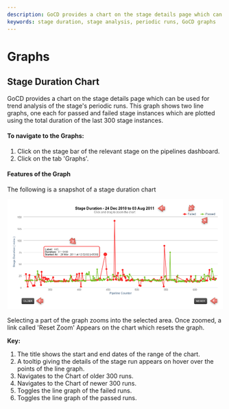 ```yaml
---
description: GoCD provides a chart on the stage details page which can be used for trend analysis of the stage's periodic runs.
keywords: stage duration, stage analysis, periodic runs, GoCD graphs
---
```


# Graphs

## Stage Duration Chart

GoCD provides a chart on the stage details page which can be used for trend analysis of the stage's periodic runs. This graph shows two line graphs, one each for passed and failed stage instances which are plotted using the total duration of the last 300 stage instances.

#### To navigate to the Graphs:

1.  Click on the stage bar of the relevant stage on the pipelines dashboard.
2.  Click on the tab 'Graphs'.

#### Features of the Graph

The following is a snapshot of a stage duration chart

![](../resources/images/stage_duration_graph.png)

Selecting a part of the graph zooms into the selected area. Once zoomed, a link called 'Reset Zoom' Appears on the chart which resets the graph.

**Key:**

1.  The title shows the start and end dates of the range of the chart.
2.  A tooltip giving the details of the stage run appears on hover over the points of the line graph.
3.  Navigates to the Chart of older 300 runs.
4.  Navigates to the Chart of newer 300 runs.
5.  Toggles the line graph of the failed runs.
6.  Toggles the line graph of the passed runs.
